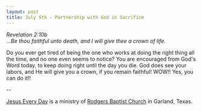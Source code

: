 ```yaml
---
layout: post
title: July 5th - Partnership with God in Sacrifice
---
```


_Revelation 2:10b  
...Be thou faithful unto death, and I will give thee a crown of
life._

Do you ever get tired of being the one who works at doing the right
thing all the time, and no one even seems to notice? You are
encouraged from God's Word today, to keep doing right until the day
you die. God does see your labors, and He will give you a crown, if
you remain faithful! WOW!! Yes, you can do it!!

 --

<a href=http://jesuseveryday.net>Jesus Every Day</a> is a ministry of <a href=http://rodgersbaptist.net>Rodgers Baptist Church</a> in Garland, Texas.
